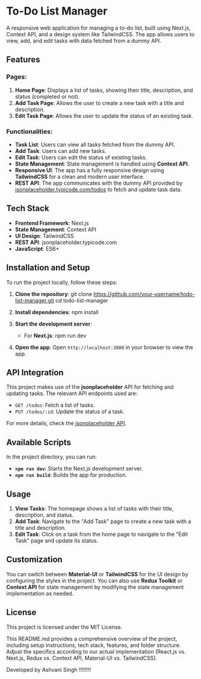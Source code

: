 # To-Do List Manager

A responsive web application for managing a to-do list, built using Next.js, Context API, and a design system like TailwindCSS. The app allows users to view, add, and edit tasks with data fetched from a dummy API.

## Features

### Pages:
1. **Home Page**: Displays a list of tasks, showing their title, description, and status (completed or not).
2. **Add Task Page**: Allows the user to create a new task with a title and description.
3. **Edit Task Page**: Allows the user to update the status of an existing task.

### Functionalities:
- **Task List**: Users can view all tasks fetched from the dummy API.
- **Add Task**: Users can add new tasks.
- **Edit Task**: Users can edit the status of existing tasks.
- **State Management**: State management is handled using **Context API**.
- **Responsive UI**: The app has a fully responsive design using **TailwindCSS** for a clean and modern user interface.
- **REST API**: The app communicates with the dummy API provided by [jsonplaceholder.typicode.com/todos](https://jsonplaceholder.typicode.com/todos) to fetch and update task data.

## Tech Stack

- **Frontend Framework**: Next.js
- **State Management**: Context API
- **UI Design**: TailwindCSS
- **REST API**: jsonplaceholder.typicode.com
- **JavaScript**: ES6+

## Installation and Setup

To run the project locally, follow these steps:

1. **Clone the repository**:
    git clone https://github.com/your-username/todo-list-manager.git
    cd todo-list-manager

2. **Install dependencies**:
    npm install

3. **Start the development server**:    
    - For **Next.js**:
      npm run dev

4. **Open the app**:
    Open `http://localhost:3000` in your browser to view the app.


## API Integration

This project makes use of the **jsonplaceholder** API for fetching and updating tasks. The relevant API endpoints used are:
- `GET /todos`: Fetch a list of tasks.
- `PUT /todos/:id`: Update the status of a task.

For more details, check the [jsonplaceholder API](https://jsonplaceholder.typicode.com/todos).

## Available Scripts

In the project directory, you can run:

- **`npm run dev`**: Starts the Next.js development server.
- **`npm run build`**: Builds the app for production.

## Usage

1. **View Tasks**: The homepage shows a list of tasks with their title, description, and status.
2. **Add Task**: Navigate to the "Add Task" page to create a new task with a title and description.
3. **Edit Task**: Click on a task from the home page to navigate to the "Edit Task" page and update its status.

## Customization

You can switch between **Material-UI** or **TailwindCSS** for the UI design by configuring the styles in the project. You can also use **Redux Toolkit** or **Context API** for state management by modifying the state management implementation as needed.

## License

This project is licensed under the MIT License.

This README.md provides a comprehensive overview of the project, including setup instructions, tech stack, features, and folder structure. Adjust the specifics according to our actual implementation (React.js vs. Next.js, Redux vs. Context API, Material-UI vs. TailwindCSS).




Developed by Ashvani Singh !!!!!!!!